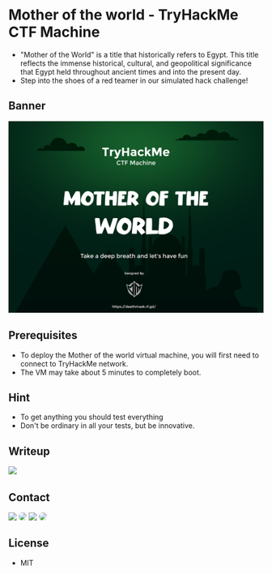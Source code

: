 # Mother of the world -  TryHackMe CTF Machine
* "Mother of the World" is a title that historically refers to Egypt. This title reflects the immense historical, cultural, and geopolitical significance that Egypt held throughout ancient times and into the present day.
* Step into the shoes of a red teamer in our simulated hack challenge! 

## Banner

![mother of the world Desktop Banner](./website-demo-image/motw_ctf.png "Desktop Banner")

## Prerequisites

* To deploy the Mother of the world virtual machine, you will first need to connect to TryHackMe network.
* The VM may take about 5 minutes to completely boot.

## Hint

* To get anything you should test everything
* Don't be ordinary in all your tests, but be innovative.

## Writeup

<a  href="https://deathmask.rf.gd" target="_blank"><img src="https://custom-icon-badges.herokuapp.com/badge/Writeup-yellow?style=for-the-badge&logo=writeup&logoColor=white"></a>


## Contact

<p align="left" >
  <a  href="https://deathmask.rf.gd" target="_blank"><img src="https://custom-icon-badges.herokuapp.com/badge/Website-white?style=for-the-badge&logo=earth_9647256&logoColor=black%22%20style=%22border-radius:%2030px%22%20target=%22_blank"></a>
  <a  href="https://www.linkedin.com/in/ahmed-abd-alalim-286768299/" target="_blank"><img src="https://img.shields.io/badge/-LinkedIn-%230077B5?style=for-the-badge&logo=linkedin&logoColor=white" style="border-radius: 30px" target="_blank"></a>
  <a  href="https://github.com/Death-Mask" target="_blank"><img src="https://img.shields.io/badge/GitHub-000000?style=for-the-badge&logo=github&logoColor=whit style="border-radius: 30px" target="_blank"></a>
  <a  href="https://tryhackme.com/p/DeathMask" target="_blank"><img src="https://custom-icon-badges.herokuapp.com/badge/TryHackMe-262c3e?style=for-the-badge&logo=tryhackme&logoColor=white" style="border-radius: 30px" target="_blank"></a>
</p>

## License

* MIT
